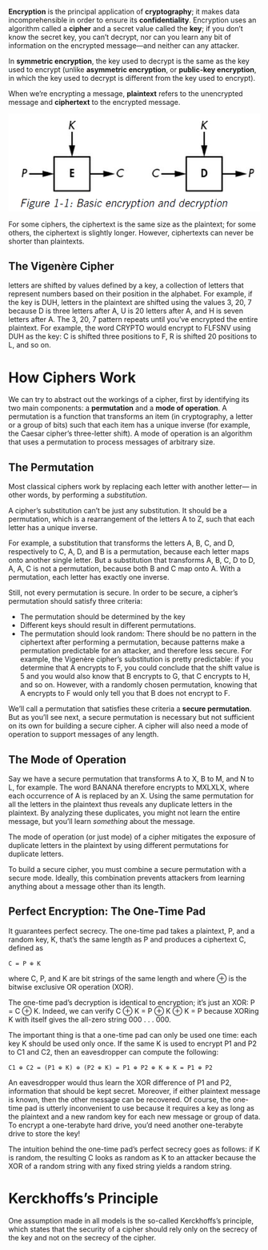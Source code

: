 **Encryption** is the principal application of **cryptography**; it makes data incomprehensible in order to ensure its **confidentiality**. Encryption uses an algorithm called a **cipher** and a secret value called the **key**; if you don’t know the secret key, you can’t decrypt, nor can you learn any bit of information on the encrypted message—and neither can any attacker.

In **symmetric encryption**, the key used to decrypt is the same as the key used to encrypt (unlike **asymmetric encryption**, or **public-key encryption**, in which the key used to decrypt is different from the key used to encrypt).

When we’re encrypting a message, **plaintext** refers to the unencrypted message and **ciphertext** to the encrypted message.

<img src="https://github.com/KiraDiShira/SeriousCryptography/blob/master/1ENCRYPTION/Images/Enc_1.PNG" />

For some ciphers, the ciphertext is the same size as the plaintext; for some others, the ciphertext is slightly longer. However, ciphertexts can never be shorter than plaintexts.

## The Vigenère Cipher

letters are shifted by values defined by a key, a collection of letters that represent numbers based on their position in the alphabet. For example, if the key is DUH, letters in the plaintext are shifted using the values 3, 20, 7 because D is three letters after A, U is 20 letters after A, and H is seven letters after A. The 3, 20, 7 pattern repeats until you’ve encrypted the entire plaintext. For example, the word CRYPTO would encrypt to FLFSNV using DUH as the key: C is shifted three positions to F, R is shifted 20 positions to L, and so on.

# How Ciphers Work

We can try to abstract out the workings of a cipher, first by identifying its two main components: a **permutation** and a **mode of operation**. A permutation is a function that transforms an item (in cryptography, a letter or a group of bits) such that each item has a unique inverse (for example, the Caesar cipher’s three-letter shift). A mode of operation is an algorithm that uses a permutation to process messages of arbitrary size.

## The Permutation

Most classical ciphers work by replacing each letter with another letter— in other words, by performing a *substitution*.

A cipher’s substitution can’t be just any substitution. It should be a permutation, which is a rearrangement of the letters A to Z, such that each letter has a unique inverse.

For example, a substitution that transforms the letters A, B, C, and D, respectively to C, A, D, and B is a permutation, because each letter maps onto another single letter. But a substitution that transforms A, B, C, D to D, A, A, C is not a permutation, because both B and C map onto A. With a permutation, each letter has exactly one inverse.

Still, not every permutation is secure. In order to be secure, a cipher’s permutation should satisfy three criteria:

- The permutation should be determined by the key
- Different keys should result in different permutations.
- The permutation should look random: There should be no pattern in the ciphertext after performing a permutation, because patterns make a permutation predictable for an attacker, and therefore less secure. For example, the Vigenère cipher’s substitution is pretty predictable: if you determine that A encrypts to F, you could conclude that the shift value is 5 and you would also know that B encrypts to G, that C encrypts to H, and so on. However, with a randomly chosen permutation, knowing that A encrypts to F would only tell you that B does not encrypt to F.

We’ll call a permutation that satisfies these criteria a **secure permutation**. But as you’ll see next, a secure permutation is necessary but not sufficient on its own for building a secure cipher. A cipher will also need a mode of operation to support messages of any length.

## The Mode of Operation

Say we have a secure permutation that transforms A to X, B to M, and N to L, for example. The word BANANA therefore encrypts to MXLXLX, where each occurrence of A is replaced by an X. Using the same permutation for all the letters in the plaintext thus reveals any duplicate letters in the plaintext. By analyzing these duplicates, you might not learn the entire message, but you’ll learn *something* about the message.

The mode of operation (or just mode) of a cipher mitigates the exposure of duplicate letters in the plaintext by using different permutations for duplicate letters.

To build a secure cipher, you must combine a secure permutation with a secure mode. Ideally, this combination prevents attackers from learning anything about a message other than its length.

## Perfect Encryption: The One-Time Pad

It guarantees perfect secrecy. The one-time pad takes a plaintext, P, and a random key, K, that’s the same length as P and produces a ciphertext C, defined as

```
C = P ⊕ K
```
where C, P, and K are bit strings of the same length and where ⊕ is the bitwise exclusive OR operation (XOR).

The one-time pad’s decryption is identical to encryption; it’s just an XOR: P = C ⊕ K. Indeed, we can verify C ⊕ K = P ⊕ K ⊕ K = P because XORing K with itself gives the all-zero string 000 . . . 000.

The important thing is that a one-time pad can only be used one time: each key K should be used only once. If the same K is used to encrypt P1 and P2 to C1 and C2, then an eavesdropper can compute the following:
```
C1 ⊕ C2 = (P1 ⊕ K) ⊕ (P2 ⊕ K) = P1 ⊕ P2 ⊕ K ⊕ K = P1 ⊕ P2
```
An eavesdropper would thus learn the XOR difference of P1 and P2, information that should be kept secret. Moreover, if either plaintext message is known, then the other message can be recovered. Of course, the one-time pad is utterly inconvenient to use because it requires a key as long as the plaintext and a new random key for each new message or group of data. To encrypt a one-terabyte hard drive, you’d need another one-terabyte drive to store the key!

The intuition behind the one-time pad’s perfect secrecy goes as follows: if K is random, the resulting C looks as random as K to an attacker because the XOR of a random string with any fixed string yields a random string.

# Kerckhoffs’s Principle
One assumption made in all models is the so-called Kerckhoffs’s principle, which states that the security of a cipher should rely only on the secrecy of the key and not on the secrecy of the cipher.


